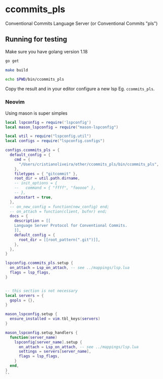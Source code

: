 # ccommits_pls

Conventional Commits Language Server (or Conventional Commits "pls")

## Running for testing

Make sure you have golang version 1.18 

```bash
go get

make build

echo $PWD/bin/ccommits_pls
```

Copy the result and in your editor configure a new lsp Eg. `ccommits_pls`. 

### Neovim

Using mason is super simples

```lua
local lspconfig = require('lspconfig')
local mason_lspconfig = require("mason-lspconfig")

local util = require("lspconfig.util")
local configs = require("lspconfig.configs")

configs.ccommits_pls = {
  default_config = {
    cmd = {
      "/Users/cristianoliveira/other/ccommits_pls/bin/ccommits_pls",
    },
    filetypes = { "gitcommit" },
    root_dir = util.path.dirname,
    -- init_options = {
    --   command = { "ffff", "fooooo" },
    -- },
    autostart = true,
  },
  -- on_new_config = function(new_config) end;
  -- on_attach = function(client, bufnr) end;
  docs = {
    description = [[
    Language Server Protocol for Conventional Commits.
    ]],
    default_config = {
      root_dir = [[root_pattern(".git")]],
    },
  },
}

lspconfig.ccommits_pls.setup {
  on_attach = Lsp_on_attach, -- see ../mappings/lsp.lua
  flags = lsp_flags,
}


-- this section is not necessary
local servers = {
  gopls = {},
}

mason_lspconfig.setup {
  ensure_installed = vim.tbl_keys(servers)
}

mason_lspconfig.setup_handlers {
  function(server_name)
    lspconfig[server_name].setup {
      on_attach = Lsp_on_attach, -- see ../mappings/lsp.lua
      settings = servers[server_name],
      flags = lsp_flags,
    }
  end,
}
``
